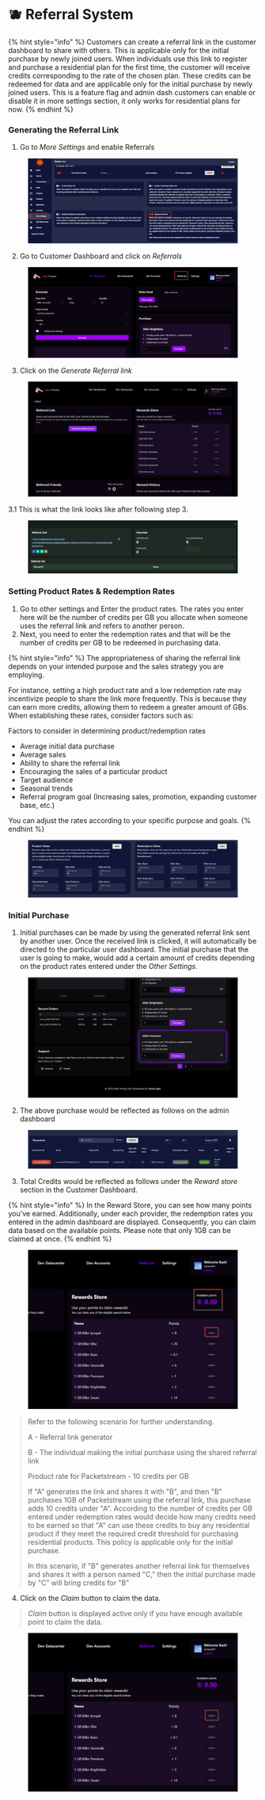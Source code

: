 # 🫐 Referral System

{% hint style="info" %}
Customers can create a referral link in the customer dashboard to share with others. This is applicable only for the initial purchase by newly joined users. When individuals use this link to register and purchase a residential plan for the first time, the customer will receive credits corresponding to the rate of the chosen plan. These credits can be redeemed for data and are applicable only for the initial purchase by newly joined users. This is a feature flag and admin dash customers can enable or disable it in more settings section, it only works for residential plans for now.
{% endhint %}

### Generating the Referral Link

1. Go to _More Settings_ and enable Referrals

<figure><img src="../.gitbook/assets/3 (16).png" alt=""><figcaption></figcaption></figure>

2. Go to Customer Dashboard and click on _Referrals_

<figure><img src="../.gitbook/assets/2024-02-07 15_13_13-Killer Proxies Dev.png" alt=""><figcaption></figcaption></figure>

3. Click on the _Generate Referral link_

<figure><img src="../.gitbook/assets/Screenshot 2024-02-07 at 15.22.07.png" alt=""><figcaption></figcaption></figure>

3.1 This is what the link looks like after following step 3.

<figure><img src="../.gitbook/assets/5 (10).png" alt=""><figcaption></figcaption></figure>

### Setting Product Rates & Redemption Rates

1. Go to other settings and Enter the product rates. The rates you enter here will be the number of credits per GB you allocate when someone uses the referral link and refers to another person.&#x20;
2. Next, you need to enter the redemption rates and that will be the number of credits per GB to be redeemed in purchasing data.



{% hint style="info" %}
The appropriateness of sharing the referral link depends on your intended purpose and the sales strategy you are employing.

For instance, setting a high product rate and a low redemption rate may incentivize people to share the link more frequently. This is because they can earn more credits, allowing them to redeem a greater amount of GBs. When establishing these rates, consider factors such as:

Factors to consider in determining product/redemption rates

* Average initial data purchase&#x20;
* Average sales&#x20;
* Ability to share the referral link&#x20;
* Encouraging the sales of a particular product&#x20;
* Target audience
* Seasonal trends
* Referral program goal (Increasing sales, promotion, expanding customer base, etc.)

You can adjust the rates according to your specific purpose and goals.
{% endhint %}



<figure><img src="../.gitbook/assets/Screenshot 2024-01-11 at 11.59.46.png" alt=""><figcaption></figcaption></figure>

### Initial Purchase

1. Initial purchases can be made by using the generated referral link sent by another user. Once the received link is clicked, it will automatically be directed to the particular user dashboard. The initial purchase that the user is going to make, would add a certain amount of credits depending on the product rates entered under the _Other Settings_.

<figure><img src="../.gitbook/assets/Screenshot 2023-08-21 at 16.10.23.png" alt=""><figcaption></figcaption></figure>

2. The above purchase would be reflected as follows on the admin dashboard

<figure><img src="../.gitbook/assets/Screenshot 2023-08-21 at 16.11.49.png" alt=""><figcaption></figcaption></figure>

3. Total Credits would be reflected as follows under the _Reward store_ section in the Customer Dashboard.



{% hint style="info" %}
In the Reward Store, you can see how many points you've earned. Additionally, under each provider, the redemption rates you entered in the admin dashboard are displayed. Consequently, you can claim data based on the available points. Please note that only 1GB can be claimed at once.
{% endhint %}

<figure><img src="../.gitbook/assets/2024-02-07 15_34_12-Killer Proxies Dev.png" alt=""><figcaption></figcaption></figure>

> Refer to the following scenario for further understanding.
>
>
>
> A - Referral link generator&#x20;
>
> B - The individual making the initial purchase using the shared referral link&#x20;
>
> Product rate for Packetstream - 10 credits per GB
>
> If "A" generates the link and shares it with "B", and then "B" purchases 1GB of Packetstream using the referral link, this purchase adds 10 credits under "A". According to the number of credits per GB entered under redemption rates would decide how many credits need to be earned so that "A" can use these credits to buy any residential product if they meet the required credit threshold for purchasing residential products. This policy is applicable only for the initial purchase.
>
> In this scenario, if "B" generates another referral link for themselves and shares it with a person named "C," then the initial purchase made by "C" will bring credits for "B"

4. Click on the _Claim_ button to claim the data.

> _Claim_ button is displayed active only if you have enough available point to claim the data.

<figure><img src="../.gitbook/assets/zzzz.png" alt=""><figcaption></figcaption></figure>
